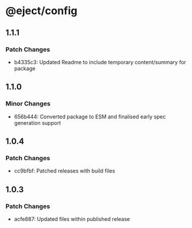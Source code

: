 # @eject/config

## 1.1.1

### Patch Changes

- b4335c3: Updated Readme to include temporary content/summary for package

## 1.1.0

### Minor Changes

- 656b444: Converted package to ESM and finalised early spec generation support

## 1.0.4

### Patch Changes

- cc9bfbf: Patched releases with build files

## 1.0.3

### Patch Changes

- acfe887: Updated files within published release
